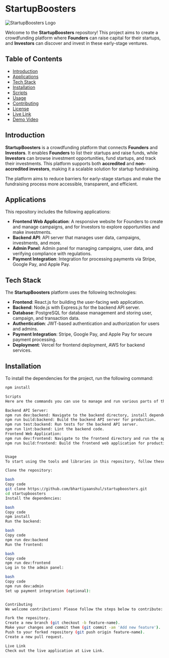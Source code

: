 # StartupBoosters

![StartupBoosters Logo](path/to/logo.png)

Welcome to the **StartupBoosters** repository! This project aims to create a crowdfunding platform where **Founders** can raise capital for their startups, and **Investors** can discover and invest in these early-stage ventures.

## Table of Contents
- [Introduction](#introduction)
- [Applications](#applications)
- [Tech Stack](#tech-stack)
- [Installation](#installation)
- [Scripts](#scripts)
- [Usage](#usage)
- [Contributing](#contributing)
- [License](#license)
- [Live Link](#live-link)
- [Demo Video](#demo-video)

## Introduction
**StartupBoosters** is a crowdfunding platform that connects **Founders** and **Investors**. It enables **Founders** to list their startups and raise funds, while **Investors** can browse investment opportunities, fund startups, and track their investments. This platform supports both **accredited** and **non-accredited investors**, making it a scalable solution for startup fundraising.

The platform aims to reduce barriers for early-stage startups and make the fundraising process more accessible, transparent, and efficient.

## Applications
This repository includes the following applications:

- **Frontend Web Application**: A responsive website for Founders to create and manage campaigns, and for Investors to explore opportunities and make investments.
- **Backend API**: API server that manages user data, campaigns, investments, and more.
- **Admin Panel**: Admin panel for managing campaigns, user data, and verifying compliance with regulations.
- **Payment Integration**: Integration for processing payments via Stripe, Google Pay, and Apple Pay.

## Tech Stack
The **StartupBoosters** platform uses the following technologies:

- **Frontend**: React.js for building the user-facing web application.
- **Backend**: Node.js with Express.js for the backend API server.
- **Database**: PostgreSQL for database management and storing user, campaign, and transaction data.
- **Authentication**: JWT-based authentication and authorization for users and admins.
- **Payment Integration**: Stripe, Google Pay, and Apple Pay for secure payment processing.
- **Deployment**: Vercel for frontend deployment, AWS for backend services.

## Installation
To install the dependencies for the project, run the following command:

```bash
npm install

Scripts
Here are the commands you can use to manage and run various parts of the platform:

Backend API Server:
npm run dev:backend: Navigate to the backend directory, install dependencies, and start the development server.
npm run build:backend: Build the backend API server for production.
npm run test:backend: Run tests for the backend API server.
npm run lint:backend: Lint the backend code.
Frontend Web Application:
npm run dev:frontend: Navigate to the frontend directory and run the app using React.
npm run build:frontend: Build the frontend web application for production.


Usage
To start using the tools and libraries in this repository, follow these steps:

Clone the repository:

bash
Copy code
git clone https://github.com/bhartiyaanshul/startupboosters.git
cd startupboosters
Install the dependencies:

bash
Copy code
npm install
Run the backend:

bash
Copy code
npm run dev:backend
Run the frontend:

bash
Copy code
npm run dev:frontend
Log in to the admin panel:

bash
Copy code
npm run dev:admin
Set up payment integration (optional):


Contributing
We welcome contributions! Please follow the steps below to contribute:

Fork the repository.
Create a new branch (git checkout -b feature-name).
Make your changes and commit them (git commit -am 'Add new feature').
Push to your forked repository (git push origin feature-name).
Create a new pull request.

Live Link
Check out the live application at Live Link.
